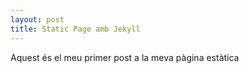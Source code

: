 ```yaml
---
layout: post
title: Static Page amb Jekyll
---
```


Aquest és el meu primer post a la meva pàgina estàtica
